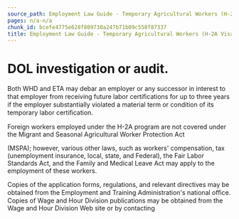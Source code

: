 ```yaml
---
source_path: Employment Law Guide - Temporary Agricultural Workers (H-2A Visas).md
pages: n/a-n/a
chunk_id: bcefe4775e628f809730a247b71b09c558f87337
title: Employment Law Guide - Temporary Agricultural Workers (H-2A Visas)
---
```

# DOL investigation or audit.

Both WHD and ETA may debar an employer or any successor in interest to that employer from receiving future labor certiﬁcations for up to three years if the employer substantially violated a material term or condition of its temporary labor certiﬁcation.

Foreign workers employed under the H-2A program are not covered under the Migrant and Seasonal Agricultural Worker Protection Act

(MSPA); however, various other laws, such as workers' compensation, tax (unemployment insurance, local, state, and Federal), the Fair Labor Standards Act, and the Family and Medical Leave Act may apply to the employment of these workers.

Copies of the application forms, regulations, and relevant directives may be obtained from the Employment and Training Administration's national oﬃce. Copies of Wage and Hour Division publications may be obtained from the Wage and Hour Division Web site or by contacting
